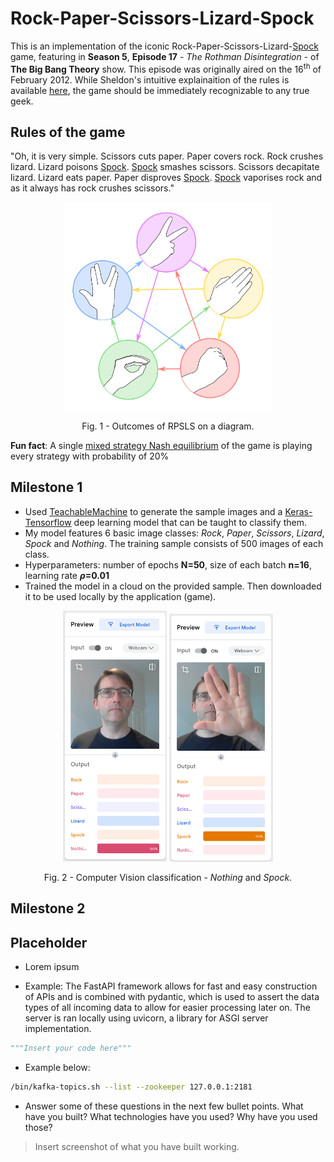 # Rock-Paper-Scissors-Lizard-Spock

This is an implementation of the iconic Rock-Paper-Scissors-Lizard-[Spock](https://intl.startrek.com/database_article/spock) game, featuring in **Season 5**, **Episode 17** - *The Rothman Disintegration* - of **The Big Bang Theory** show. This episode was originally aired on the 16<sup>th</sup> of February 2012. While Sheldon's intuitive explainaition of the rules is available [here](https://www.youtube.com/watch?v=x5Q6-wMx-K8), the game should be immediately recognizable to any true geek.

## Rules of the game

"Oh, it is very simple. Scissors cuts paper. Paper covers rock. Rock crushes lizard. Lizard poisons [Spock](https://www.amazon.com/I-Am-Spock-Leonard-Nimoy-audiobook/dp/B001H071EU/ref=sr_1_2?crid=2KRM58IYEZ3QX&keywords=I+am+spock&qid=1651781329&sprefix=i+am+spock%2Caps%2C383&sr=8-2). [Spock](https://en.wikipedia.org/wiki/Leonard_Nimoy) smashes scissors. Scissors decapitate lizard. Lizard eats paper. Paper disproves [Spock](https://intl.startrek.com/database_article/spock). [Spock](https://www.amazon.com/Am-Not-Spock-Leonard-Nimoy/dp/0890871175/ref=sr_1_1?crid=3355SCP81PX3W&keywords=I+am+not+spock&qid=1651781425&s=audible&sprefix=i+am+not+spock%2Caudible%2C148&sr=1-1-catcorr) vaporises rock and as it always has rock crushes scissors."

<p align="center" width="100%">
    <img width="66%" src="https://github.com/PiotrZJelonek/RPS/blob/develop/rpsls.webp?raw=true">
</p> 

<p align = "center">
Fig. 1 - Outcomes of RPSLS on a diagram.
</p>

**Fun fact**: A single [mixed strategy Nash equilibrium](https://www.youtube.com/watch?v=IjgYLM4KgFg) of the game is playing every strategy with probability of 20%

## Milestone 1

- Used [TeachableMachine](https://teachablemachine.withgoogle.com/) to generate the sample images and a [Keras-Tensorflow](https://keras.io/about/) deep learning model that can be taught to classify them.
- My model features 6 basic image classes: *Rock*, *Paper*, *Scissors*, *Lizard*, *Spock* and *Nothing*. The training sample consists of 500 images of each class.
- Hyperparameters: number of epochs **N=50**, size of each batch **n=16**, learning rate **$\rho$=0.01** 
- Trained the model in a cloud on the provided sample. Then downloaded it to be used locally by the application (game).

<p align="center" width="100%">
    <img width="33%" src="https://github.com/PiotrZJelonek/RPS/blob/develop/nothing.png?raw=true">
    <img width="33%" src="https://github.com/PiotrZJelonek/RPS/blob/develop/spock.png?raw=true">
</p>

<p align = "center">
Fig. 2 - Computer Vision classification - <em>Nothing</em> and <em>Spock</em>.
</p>

## Milestone 2


## Placeholder 

- Lorem ipsum

- Example: The FastAPI framework allows for fast and easy construction of APIs and is combined with pydantic, which is used to assert the data types of all incoming data to allow for easier processing later on. The server is ran locally using uvicorn, a library for ASGI server implementation.
  
```python
"""Insert your code here"""
```

- Example below:

```bash
/bin/kafka-topics.sh --list --zookeeper 127.0.0.1:2181
```

- Answer some of these questions in the next few bullet points. What have you built? What technologies have you used? Why have you used those?

> Insert screenshot of what you have built working.
